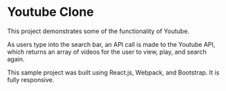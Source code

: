 # Youtube Clone

This project demonstrates some of the functionality of Youtube.

As users type into the search bar, an API call is made to the Youtube API, which returns an array of videos for the user to view, play, and search again.

This sample project was built using React.js, Webpack, and Bootstrap. It is fully responsive.
